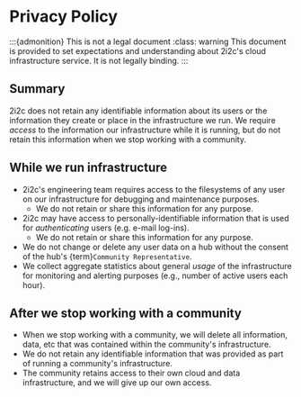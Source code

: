 # Privacy Policy

:::{admonition} This is not a legal document
:class: warning
This document is provided to set expectations and understanding about 2i2c's cloud infrastructure service.
It is not legally binding.
:::

## Summary

2i2c does not retain any identifiable information about its users or the information they create or place in the infrastructure we run.
We require _access_ to the information our infrastructure while it is running, but do not retain this information when we stop working with a community.

## While we run infrastructure

- 2i2c's engineering team requires access to the filesystems of any user on our infrastructure for debugging and maintenance purposes.
  - We do not retain or share this information for any purpose.
- 2i2c may have access to personally-identifiable information that is used for _authenticating_ users (e.g. e-mail log-ins).
  - We do not retain or share this information for any purpose.
- We do not change or delete any user data on a hub without the consent of the hub's {term}`Community Representative`.
- We collect aggregate statistics about general _usage_ of the infrastructure for monitoring and alerting purposes (e.g., number of active users each hour).

## After we stop working with a community

- When we stop working with a community, we will delete all information, data, etc that was contained within the community's infrastructure.
- We do not retain any identifiable information that was provided as part of running a community's infrastructure.
- The community retains access to their own cloud and data infrastructure, and we will give up our own access.
